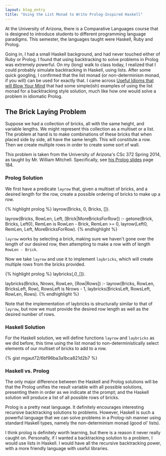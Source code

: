 ```yaml
---
layout: blog_entry
title: "Using the List Monad to Write Prolog-Inspired Haskell"
---
```


At the University of Arizona, there is a Comparative Languages course
that is designed to introduce students to different programming language
paradigms. This semester, the languages taught were Haskell, Ruby and Prolog.

Going in, I had a small Haskell background, and had never touched either
of Ruby or Prolog.  I found that using backtracking to solve problems
in Prolog was extremely powerful.  On my (long) walk to class today, I realized
that I could probably simulate backtracking in Haskell, using lists.
After some quick googling, I confirmed that the list monad (or non-determinism
monad, if you will) can be used for exactly that.  I came across
[Useful Idioms that will Blow Your Mind](http://www.haskell.org/haskellwiki/Blow_your_mind)
that had some simple(ish) examples
of using the list monad for a backtracking style solution, much like how
one would solve a problem in idiomatic Prolog.

## The Brick Laying Problem

Suppose we had a collection of bricks, all with the same height, and variable
lengths.  We might represent this collection as a multiset or a list.
The problem at hand is to make combinations of these bricks that when
placed side by side, all have the same length.  This will constitute a row.
Then we create multiple rows in order to create some sort of wall.

This problem is taken from the University of Arizona's CSc 372 Spring 2014,
as taught by Mr. William Mitchell.  Specifically, see
[his Prolog slides](http://www.cs.arizona.edu/classes/cs372/spring14/prolog.pdf)
page 184.

### Prolog Solution

We first have a predicate `layrow` that, given a multiset of bricks, and
a desired length for the row, create a possible ordering of bricks to make
up a row.

{% highlight prolog %}
layrow(Bricks, 0, Bricks, []).

layrow(Bricks, RowLen, Left, [Brick|MoreBricksForRow]) :-
  getone(Brick, Bricks, Left0),
  RemLen is RowLen - Brick, RemLen >= 0,
  layrow(Left0, RemLen, Left, MoreBricksForRow).
{% endhighlight %}

`layrow` works by selecting a brick, making sure we haven't gone over the
length of our desired row, then attempting to make a row with of length
`RowLen - Brick`.

Now we take `layrow` and use it to implement `laybricks`, which will create
multiple rows from the bricks provided.

{% highlight prolog %}
laybricks(_,0,_,[]).

laybricks(Bricks, Nrows, RowLen, [Row|Rows]) :-
  layrow(Bricks, RowLen, BricksLeft, Row),
  RowsLeft is Nrows - 1,
  laybricks(BricksLeft, RowsLeft, RowLen, Rows).
{% endhighlight %}

Note that the implementation of laybricks is structurally similar to that
of `layrow`, but now we must provide the desired row length as well as the
desired number of rows.

### Haskell Solution

For the Haskell solution, we will define functions `layrow` and `laybricks`
as we did before, this time using the list monad to non-deterministically
select elements of our multiset of bricks to add to a row.

{% gist mgaut72/6bf96ba3a1bca821d2b7 %}



### Haskell vs. Prolog

The only major difference between the Haskell and Prolog
solutions will be that the Prolog unifies the result variable with all
possible solutions, presenting them in order as we indicate at the prompt; and
the Haskell solution will produce a list of all possible rows of bricks.

Prolog is a pretty neat language.  It definitely encourages interesting
recursive backtracking solutions to problems.  However, Haskell is such
a powerful language that we can solve problems in a Prolog-ish manner using
standard Haskell types, namely the non-determinism monad (good ol' lists).

I think prolog is definitely worth learning, but there is a reason it never
really caught on.  Personally, if I wanted a backtracking solution to
a problem, I would use lists in Haskell.  I would have all the recursive
backtracking power, with a more friendly language with useful libraries.
